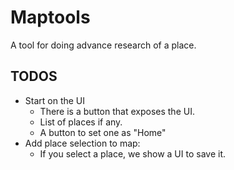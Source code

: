 # Maptools

A tool for doing advance research of a place.

## TODOS

- Start on the UI
    - There is a button that exposes the UI.
    - List of places if any.
    - A button to set one as "Home"
- Add place selection to map:
    - If you select a place, we show a UI to save it.
